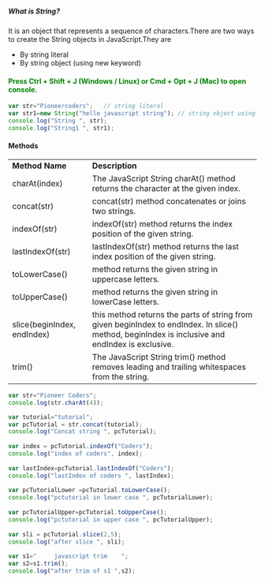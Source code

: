 <h5>What is String?</h5>	
<p>It is an object that represents a sequence of characters.There are two ways to create the String objects in JavaScript.They are</p>	
<ul>
	<li>By string literal</li>
	<li>By string object (using new keyword)</li>
</ul>


<h4 style="color:green;">Press Ctrl + Shift + J (Windows / Linux) or Cmd + Opt + J (Mac) to open console. </h4>
<!--try with different assignment operators like a ^= b, a |= b, a &= b etc. -->

```javascript
var str="Pioneercoders";   // string literal
var str1=new String("hello javascript string"); // string object using new keyword
console.log("String ", str);
console.log("String1 ", str1);
```

<h4>Methods</h4>
<table class="pc-table">
	<tr>
		<td><b>Method Name</b></td>
		<td><b>Description</b></td>
	</tr>
	<tr>
		<td>charAt(index)</td>
		<td>The JavaScript String charAt() method returns the character at the given index.</td>
	</tr>
	<tr>
		<td>concat(str)</td>
		<td>concat(str) method concatenates or joins two strings.</td>
	</tr>
	<tr>
		<td>indexOf(str)</td>
		<td>indexOf(str) method returns the index position of the given string.</td>
	</tr>
	<tr>
		<td>lastIndexOf(str)</td>
		<td>lastIndexOf(str) method returns the last index position of the given string.</td>
	</tr>
	<tr>
		<td>toLowerCase()</td>
		<td>method returns the given string in uppercase letters.</td>
	</tr>
	<tr>
		<td>toUpperCase()</td>
		<td>  method returns the given string in lowerCase letters.</td>
	</tr>
	<tr>
		<td>slice(beginIndex, endIndex)</td>
		<td>this method returns the parts of string from given beginIndex to endIndex. In slice() method, beginIndex is inclusive and endIndex is exclusive.</td>
	</tr>
	<tr>
		<td>trim()</td>
		<td>The JavaScript String trim() method removes leading and trailing whitespaces from the string.</td>
	</tr>
</table>

```javascript
var str="Pioneer Coders";  
console.log(str.charAt(4));

var tutorial="tutorial";  
var pcTutorial = str.concat(tutorial);  
console.log("Concat string ", pcTutorial);
	 
var index = pcTutorial.indexOf("Coders");  
console.log("index of coders", index); 
	  
var lastIndex=pcTutorial.lastIndexOf("Coders");  
console.log("lastIndex of coders ", lastIndex);
	  
var pcTutorialLower =pcTutorial.toLowerCase();  
console.log("pctutorial in lower case ", pcTutorialLower);
	 
var pcTutorialUpper=pcTutorial.toUpperCase();  
console.log("pctutorial in upper case ", pcTutorialUpper);
	 
var sli = pcTutorial.slice(2,5);  
console.log("after slice ", sli);  
	
var s1="     javascript trim    ";  
var s2=s1.trim();  
console.log("after trim of s1 ",s2); 
``` 


<!--
<h4>charAt(index) Method</h4>
<p>The JavaScript String charAt() method returns the character at the given index.</p>
 <h5>Example</h5> 
@CODE_START@@HTML@<script>  
	var str="Pioneercoders";  
	document.write(str.charAt(4));  
</script>@CODE_END@
<div class="min-height-50" id="jsStringCode1"><button type="button"  class="cws-button border-radius bt-color-3 pull-right" ng-click="tryYourSelf('jsStringCode1','js')">Try Yourself</button></div>
<div class="output-panel"> 
	<p>e</p>
</div>

<h4>concat(str) Method</h4>
<p>The JavaScript String concat(str) method concatenates or joins two strings.</p>
 <h5>Example</h5> 
@CODE_START@@HTML@<script>  
	var s1="Pioneercoders";  
	var s2="tutorial";  
	var s3=s1.concat(s2);  
	document.write(s3);  
</script>@CODE_END@
<div class="min-height-50" id="jsStringCode2"><button type="button"  class="cws-button border-radius bt-color-3 pull-right" ng-click="tryYourSelf('jsStringCode2','js')">Try Yourself</button></div>
<div class="output-panel"> 
	<p>Pioneercoders Tutorial</p>
</div>

<h4>indexOf(str) Method</h4>
<p>The JavaScript String indexOf(str) method returns the index position of the given string.</p>
 <h5>Example</h5>
@CODE_START@@HTML@<script>  
	var s1="Pioneercoders javascript Tutorial";  
	var n=s1.indexOf("script");  
	document.write(n);  
</script>@CODE_END@ 
<div class="min-height-50" id="jsStringCode3"><button type="button"  class="cws-button border-radius bt-color-3 pull-right" ng-click="tryYourSelf('jsStringCode3','js')">Try Yourself</button></div>
<div class="output-panel"> 
	<p>18</p>
</div>

<h4>lastIndexOf(str) Method</h4>
<p>The JavaScript String lastIndexOf(str) method returns the last index position of the given string.</p>
 <h5>Example</h5>
@CODE_START@@HTML@<script>  
	var s1="Pioneercoders javascript Tutorial";  
	var n=s1.lastIndexOf("Tutorial");  
	document.write(n);  
</script>@CODE_END@  
<div class="min-height-50" id="jsStringCode4"><button type="button"  class="cws-button border-radius bt-color-3 pull-right" ng-click="tryYourSelf('jsStringCode4','js')">Try Yourself</button></div>
<div class="output-panel"> 
	<p>25</p>
</div>

<h4>toLowerCase() Method</h4>
<p>The JavaScript String toLowerCase() method returns the given string in lowercase letters.</p>
 <h5>Example</h5>
@CODE_START@@HTML@<script>  
	var s1="Pioneercoders javascript Tutorial";  
	var s2=s1.toLowerCase();  
	document.write(s2);  
</script>@CODE_END@  
<div class="min-height-50" id="jsStringCode5"><button type="button"  class="cws-button border-radius bt-color-3 pull-right" ng-click="tryYourSelf('jsStringCode5','js')">Try Yourself</button></div>
<div class="output-panel"> 
	<p>pioneercoders javascript tutorial</p>
</div>

<h4>toUpperCase() Method</h4>
<p>The JavaScript String toUpperCase() method returns the given string in uppercase letters.</p>
 <h5>Example</h5>
@CODE_START@@HTML@<script>  
	var s1="Pioneercoders javascript Tutorial";  
	var s2=s1.toUpperCase();  
	document.write(s2);  
</script>@CODE_END@  
<div class="min-height-50" id="jsStringCode6"><button type="button"  class="cws-button border-radius bt-color-3 pull-right" ng-click="tryYourSelf('jsStringCode6','js')">Try Yourself</button></div>
<div class="output-panel"> 
	<p>PIONEERCODERS JAVASCRIPT TUTORIAL</p>
</div>

<h4>slice(beginIndex, endIndex) Method</h4>
<p>The JavaScript String slice(beginIndex, endIndex) method returns the parts of string from given beginIndex to endIndex. In slice() method, beginIndex is inclusive and endIndex is exclusive.</p>
 <h5>Example</h5>
@CODE_START@@HTML@<script>  
	var s1="abcdefgh";  
	var s2=s1.slice(2,5);  
	document.write(s2);  
</script>@CODE_END@   
<div class="min-height-50" id="jsStringCode7"><button type="button"  class="cws-button border-radius bt-color-3 pull-right" ng-click="tryYourSelf('jsStringCode7','js')">Try Yourself</button></div>
<div class="output-panel"> 
	<p>cde</p>
</div>

<h4>trim() Method</h4>
<p>The JavaScript String trim() method removes leading and trailing whitespaces from the string..</p>
 <h5>Example</h5>
</div>@CODE_START@@HTML@<script>  
	var s1="     javascript trim    ";  
	var s2=s1.trim();  
	document.write(s2);  
</script>@CODE_END@ 
<div class="min-height-50" id="jsStringCode9"><button type="button"  class="cws-button border-radius bt-color-3 pull-right" ng-click="tryYourSelf('jsStringCode9','js')">Try Yourself</button></div>
<div class="output-panel"> 
	<p>javascript trim</p>
</div>
-->

